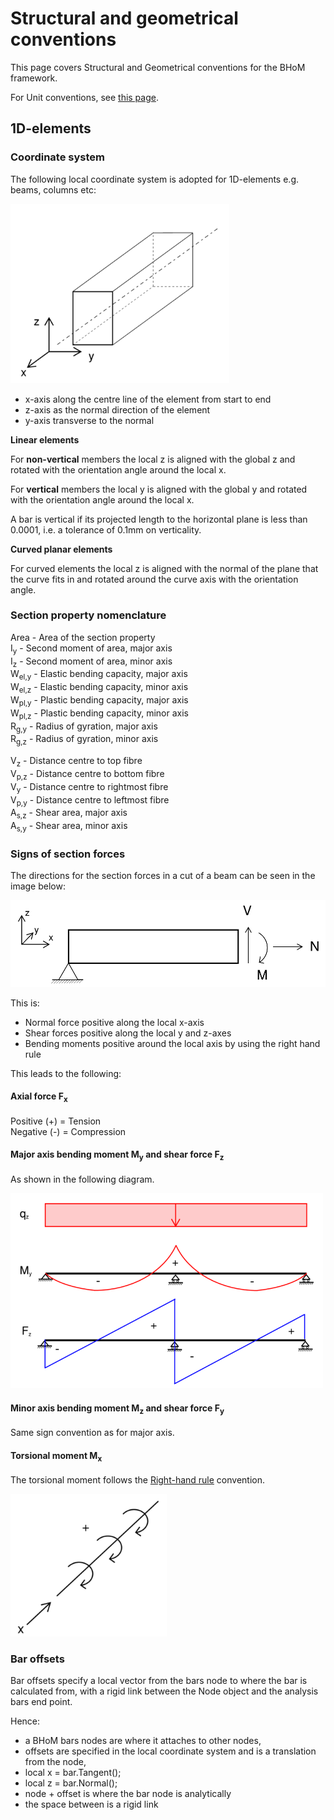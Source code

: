 # Structural and geometrical conventions

This page covers Structural and Geometrical conventions for the BHoM framework.

For Unit conventions, see [this page](/documentation/BHoM-Units-conventions).


## 1D-elements

### Coordinate system
The following local coordinate system is adopted for 1D-elements e.g. beams, columns etc:

<img src="https://raw.githubusercontent.com/BHoM/documentation/main/docs/_images/Coordinate axis bar.PNG" width=350>

* x-axis along the centre line of the element from start to end
* z-axis as the normal direction of the element  
* y-axis transverse to the normal  

**Linear elements**

For **non-vertical** members the local z is aligned with the global z and rotated with the orientation angle around the local x.

For **vertical** members the local y is aligned with the global y and rotated with the orientation angle around the local x.

A bar is vertical if its projected length to the horizontal plane is less than 0.0001, i.e. a tolerance of 0.1mm on verticality.

**Curved planar elements**

For curved elements the local z is aligned with the normal of the plane that the curve fits in and rotated around the curve axis with the orientation angle.

### Section property nomenclature

Area - Area of the section property  
I<sub>y</sub> - Second moment of area, major axis  
I<sub>z</sub> - Second moment of area, minor axis  
W<sub>el,y</sub> - Elastic bending capacity, major axis  
W<sub>el,z</sub> - Elastic bending capacity, minor axis  
W<sub>pl,y</sub> - Plastic bending capacity, major axis  
W<sub>pl,z</sub> - Plastic bending capacity, minor axis  
R<sub>g,y</sub> - Radius of gyration, major axis  
R<sub>g,z</sub> - Radius of gyration, minor axis  
  
V<sub>z</sub> - Distance centre to top fibre  
V<sub>p,z</sub> - Distance centre to bottom fibre  
V<sub>y</sub> - Distance centre to rightmost fibre  
V<sub>p,y</sub> - Distance centre to leftmost fibre  
A<sub>s,z</sub> - Shear area, major axis  
A<sub>s,y</sub> - Shear area, minor axis  

### Signs of section forces

The directions for the section forces in a cut of a beam can be seen in the image below:

<img src="https://raw.githubusercontent.com/BHoM/documentation/main/docs/_images/BHoM Structual conv BeamForceConvArrows.png" width=550>

This is:
* Normal force positive along the local x-axis
* Shear forces positive along the local y and z-axes
* Bending moments positive around the local axis by using the right hand rule

This leads to the following:

#### Axial force F<sub>x</sub>  
Positive (+) =  Tension  
Negative (-) =  Compression  
  
#### Major axis bending moment M<sub>y</sub> and shear force F<sub>z</sub> 
As shown in the following diagram.

<img src="https://raw.githubusercontent.com/BHoM/documentation/main/docs/_images/BHoM Structual conv Moment and shear dir.PNG" width=500> 
  
#### Minor axis bending moment M<sub>z</sub> and shear force F<sub>y</sub>  
Same sign convention as for major axis.  
  
#### Torsional moment M<sub>x</sub>  
The torsional moment follows the [Right-hand rule](https://en.wikipedia.org/wiki/Right-hand_rule) convention.

<img src="https://raw.githubusercontent.com/BHoM/documentation/main/docs/_images/BHoM Structual conv Torsion.PNG" width=250> 

<!--- THIS HAS TO BE UPDATED 
### Test file

A test file to use on the adapters to check that the forces extracted matches the BHoM conventions can be [found here](NEED NEW LINK)
--->

### Bar offsets 
Bar offsets specify a local vector from the bars node to where the bar is calculated from, with a rigid link between the Node object and the analysis bars end point.

Hence:
* a BHoM bars nodes are where it attaches to other nodes,
* offsets are specified in the local coordinate system and is a translation from the node,
* local x = bar.Tangent();
* local z = bar.Normal();
* node + offset is where the bar node is analytically
* the space between is a rigid link
